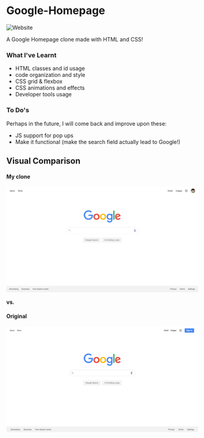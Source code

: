 # Google-Homepage
![Website](https://img.shields.io/website?label=demo&up_message=online&url=https%3A%2F%2Ftonyxsun.github.io%2FGoogle-Homepage%2F)

A Google Homepage clone made with HTML and CSS!

### What I've Learnt
* HTML classes and id usage
* code organization and style
* CSS grid & flexbox
* CSS animations and effects
* Developer tools usage

### To Do's
Perhaps in the future, I will come back and improve upon these:
* JS support for pop ups
* Make it functional (make the search field actually lead to Google!)


## Visual Comparison
#### My clone
![Clone](https://github.com/TonyxSun/Google-Homepage/blob/391a09e7e5bbab3319ea4fdadbaf7d410346d29e/images/Google-Clone.png)

**vs.**

#### Original
![Original](https://github.com/TonyxSun/Google-Homepage/blob/391a09e7e5bbab3319ea4fdadbaf7d410346d29e/images/Google-Original.png)
